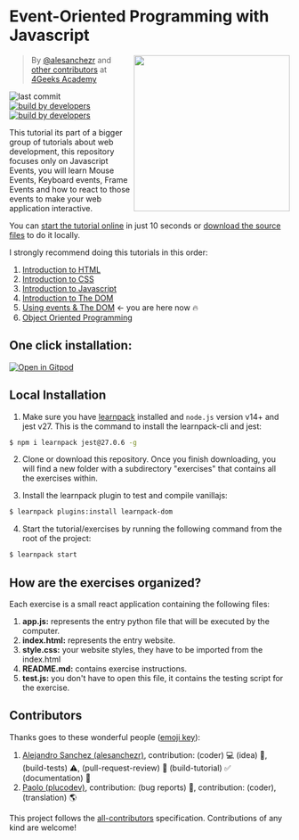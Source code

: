 # Event-Oriented Programming with Javascript

<a href="https://www.4geeksacademy.co"><img height="280" align="right" src="https://github.com/4GeeksAcademy/javascript-events-tutorial-exercises/blob/master/.breathecode/assets/badge.svg?raw=true"></a>

> By [@alesanchezr](https://twitter.com/alesanchezr) and [other contributors](https://github.com/4GeeksAcademy/javascript-events-tutorial-exercises/graphs/contributors) at [4Geeks Academy](https://4geeksacademy.co/)

![last commit](https://img.shields.io/github/last-commit/4geeksacademy/javascript-arrays-exercises-tutorial)
[![build by developers](https://img.shields.io/badge/build_by-Developers-blue)](https://breatheco.de)
[![build by developers](https://img.shields.io/twitter/follow/4geeksacademy?style=social&logo=twitter)](https://twitter.com/4geeksacademy)

This tutorial its part of a bigger group of tutorials about web development, this repository focuses only on Javascript Events, you will learn Mouse Events, Keyboard events, Frame Events and how to react to those events to make your web application interactive.

You can [start the tutorial online](#one-click-installation) in just 10 seconds or [download the source files](#local-installation) to do it locally.

I strongly recommend doing this tutorials in this order:

1. [Introduction to HTML](https://github.com/4GeeksAcademy/html-tutorial-exercises-course)
2. [Introduction to CSS](https://github.com/4GeeksAcademy/css-tutorial-exercises-course)
3. [Introduction to Javascript](https://github.com/4GeeksAcademy/javascript-beginner-exercises-tutorial)
4. [Introduction to The DOM](https://github.com/4GeeksAcademy/javascript-dom-tutorial-exercises)
5. [Using events & The DOM](https://github.com/4GeeksAcademy/javascript-events-tutorial-exercises) ← you are here now 🔥
6. [Object Oriented Programming](https://github.com/4GeeksAcademy/object-oriented-javascript-tutorial-exercises)

<h2>One click installation:</h2>

[![Open in Gitpod](https://gitpod.io/button/open-in-gitpod.svg)](https://gitpod.io#https://github.com/4GeeksAcademy/javascript-events-tutorial-exercises.git)


## Local Installation

1) Make sure you have [learnpack](https://github.com/learnpack/learnpack-cli) installed and `node.js` version v14+ and jest v27. This is the command to install the learnpack-cli and jest:

```sh
$ npm i learnpack jest@27.0.6 -g
```

2) Clone or download this repository. Once you finish downloading, you will find a new folder with a subdirectory "exercises" that contains all the exercises within.

3) Install the learnpack plugin to test and compile vanillajs:
```sh
$ learnpack plugins:install learnpack-dom
```

4) Start the tutorial/exercises by running the following command from the root of the project:

```sh
$ learnpack start
```

## How are the exercises organized?

Each exercise is a small react application containing the following files:

1. **app.js:** represents the entry python file that will be executed by the computer.
1. **index.html:** represents the entry website.
1. **style.css:** your website styles, they have to be imported from the index.html
2. **README.md:** contains exercise instructions.
3. **test.js:** you don't have to open this file, it contains the testing script for the exercise.

## Contributors

Thanks goes to these wonderful people ([emoji key](https://github.com/kentcdodds/all-contributors#emoji-key)):

1. [Alejandro Sanchez (alesanchezr)](https://github.com/alesanchezr), contribution: (coder) :computer: (idea) 🤔, (build-tests) :warning:, (pull-request-review) :eyes: (build-tutorial) :white_check_mark: (documentation) :book:
2. [Paolo (plucodev)](https://github.com/plucodev), contribution: (bug reports) :bug:, contribution: (coder), (translation) :earth_americas:

This project follows the
[all-contributors](https://github.com/kentcdodds/all-contributors)
specification. Contributions of any kind are welcome!
